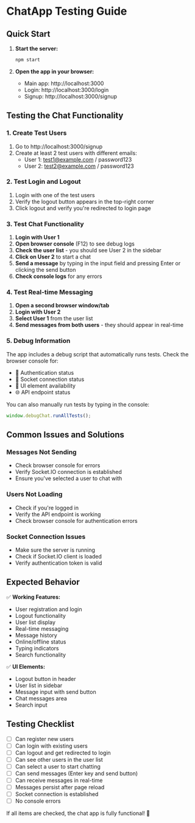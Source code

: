 # ChatApp Testing Guide

## Quick Start

1. **Start the server:**

   ```bash
   npm start
   ```

2. **Open the app in your browser:**
   - Main app: http://localhost:3000
   - Login: http://localhost:3000/login
   - Signup: http://localhost:3000/signup

## Testing the Chat Functionality

### 1. Create Test Users

1. Go to http://localhost:3000/signup
2. Create at least 2 test users with different emails:
   - User 1: test1@example.com / password123
   - User 2: test2@example.com / password123

### 2. Test Login and Logout

1. Login with one of the test users
2. Verify the logout button appears in the top-right corner
3. Click logout and verify you're redirected to login page

### 3. Test Chat Functionality

1. **Login with User 1**
2. **Open browser console** (F12) to see debug logs
3. **Check the user list** - you should see User 2 in the sidebar
4. **Click on User 2** to start a chat
5. **Send a message** by typing in the input field and pressing Enter or clicking the send button
6. **Check console logs** for any errors

### 4. Test Real-time Messaging

1. **Open a second browser window/tab**
2. **Login with User 2**
3. **Select User 1** from the user list
4. **Send messages from both users** - they should appear in real-time

### 5. Debug Information

The app includes a debug script that automatically runs tests. Check the browser console for:

- 🔐 Authentication status
- 🔌 Socket connection status
- 🎨 UI element availability
- 🌐 API endpoint status

You can also manually run tests by typing in the console:

```javascript
window.debugChat.runAllTests();
```

## Common Issues and Solutions

### Messages Not Sending

- Check browser console for errors
- Verify Socket.IO connection is established
- Ensure you've selected a user to chat with

### Users Not Loading

- Check if you're logged in
- Verify the API endpoint is working
- Check browser console for authentication errors

### Socket Connection Issues

- Make sure the server is running
- Check if Socket.IO client is loaded
- Verify authentication token is valid

## Expected Behavior

✅ **Working Features:**

- User registration and login
- Logout functionality
- User list display
- Real-time messaging
- Message history
- Online/offline status
- Typing indicators
- Search functionality

✅ **UI Elements:**

- Logout button in header
- User list in sidebar
- Message input with send button
- Chat messages area
- Search input

## Testing Checklist

- [ ] Can register new users
- [ ] Can login with existing users
- [ ] Can logout and get redirected to login
- [ ] Can see other users in the user list
- [ ] Can select a user to start chatting
- [ ] Can send messages (Enter key and send button)
- [ ] Can receive messages in real-time
- [ ] Messages persist after page reload
- [ ] Socket connection is established
- [ ] No console errors

If all items are checked, the chat app is fully functional! 🎉
